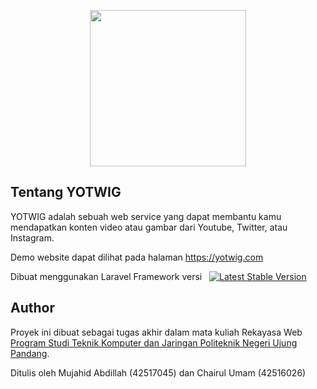 <p align="center"><img src="https://raw.githubusercontent.com/mj3smile/yotwigapi/master/public/assets/dokumentasi/images/brand.png" width="250"></p>

## Tentang YOTWIG

YOTWIG adalah sebuah web service yang dapat membantu kamu mendapatkan konten video atau gambar dari Youtube, Twitter, atau Instagram.

Demo website dapat dilihat pada halaman <a href="https://yotwig.com" target="_blank">https://yotwig.com</a>

Dibuat menggunakan Laravel Framework versi &nbsp; <a href="https://packagist.org/packages/laravel/framework"><img src="https://poser.pugx.org/laravel/framework/v/stable.svg" alt="Latest Stable Version"></a>


## Author

Proyek ini dibuat sebagai tugas akhir dalam mata kuliah Rekayasa Web <a href="http://tkj.poliupg.ac.id" target="_blank">Program Studi Teknik Komputer dan Jaringan Politeknik Negeri Ujung Pandang</a>.

Ditulis oleh Mujahid Abdillah (42517045) dan Chairul Umam (42516026)

